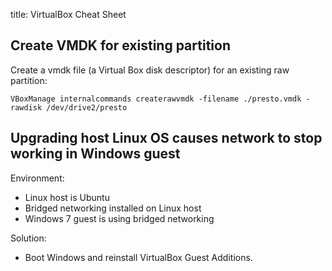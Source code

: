 title: VirtualBox Cheat Sheet

## Create VMDK for existing partition

Create a vmdk file (a Virtual Box disk descriptor) for an existing raw
partition:

    VBoxManage internalcommands createrawvmdk -filename ./presto.vmdk -rawdisk /dev/drive2/presto

## Upgrading host Linux OS causes network to stop working in Windows guest

Environment:

* Linux host is Ubuntu
* Bridged networking installed on Linux host
* Windows 7 guest is using bridged networking

Solution:

* Boot Windows and reinstall VirtualBox Guest Additions. 
